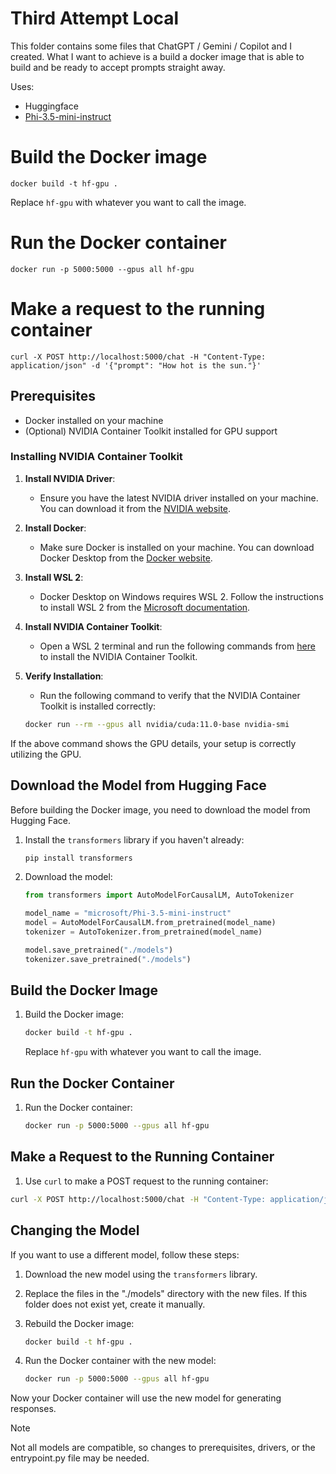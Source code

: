 # Third Attempt Local

This folder contains some files that ChatGPT / Gemini / Copilot and I created. 
What I want to achieve is a build a docker image that is able to build and be ready to accept prompts straight away.

Uses:
- Huggingface
- [Phi-3.5-mini-instruct](https://huggingface.co/microsoft/Phi-3.5-mini-instruct)


# Build the Docker image
```docker build -t hf-gpu .```

Replace ```hf-gpu``` with whatever you want to call the image.

# Run the Docker container
```docker run -p 5000:5000 --gpus all hf-gpu```


# Make a request to the running container
```curl -X POST http://localhost:5000/chat -H "Content-Type: application/json" -d '{"prompt": "How hot is the sun."}'```

## Prerequisites

- Docker installed on your machine
- (Optional) NVIDIA Container Toolkit installed for GPU support

### Installing NVIDIA Container Toolkit

1. **Install NVIDIA Driver**:
    - Ensure you have the latest NVIDIA driver installed on your machine. You can download it from the [NVIDIA website](https://www.nvidia.com/Download/index.aspx).

2. **Install Docker**:
    - Make sure Docker is installed on your machine. You can download Docker Desktop from the [Docker website](https://www.docker.com/products/docker-desktop).

3. **Install WSL 2**:
    - Docker Desktop on Windows requires WSL 2. Follow the instructions to install WSL 2 from the [Microsoft documentation](https://docs.microsoft.com/en-us/windows/wsl/install).

4. **Install NVIDIA Container Toolkit**:
    - Open a WSL 2 terminal and run the following commands from [here](https://docs.nvidia.com/datacenter/cloud-native/container-toolkit/latest/install-guide.html#installing-with-apt) to install the NVIDIA Container Toolkit.

5. **Verify Installation**:
    - Run the following command to verify that the NVIDIA Container Toolkit is installed correctly:
    ```sh
    docker run --rm --gpus all nvidia/cuda:11.0-base nvidia-smi
    ```

If the above command shows the GPU details, your setup is correctly utilizing the GPU.


## Download the Model from Hugging Face

Before building the Docker image, you need to download the model from Hugging Face.

1. Install the `transformers` library if you haven't already:
    ```sh
    pip install transformers
    ```

2. Download the model:
    ```python
    from transformers import AutoModelForCausalLM, AutoTokenizer

    model_name = "microsoft/Phi-3.5-mini-instruct"
    model = AutoModelForCausalLM.from_pretrained(model_name)
    tokenizer = AutoTokenizer.from_pretrained(model_name)

    model.save_pretrained("./models")
    tokenizer.save_pretrained("./models")
    ```

## Build the Docker Image

1. Build the Docker image:
    ```sh
    docker build -t hf-gpu .
    ```

    Replace `hf-gpu` with whatever you want to call the image.

## Run the Docker Container

1. Run the Docker container:
    ```sh
    docker run -p 5000:5000 --gpus all hf-gpu
    ```

## Make a Request to the Running Container


1. Use `curl` to make a POST request to the running container:

```sh
curl -X POST http://localhost:5000/chat -H "Content-Type: application/json" -d '{"prompt": "How hot is the sun."}'
```




## Changing the Model

If you want to use a different model, follow these steps:

1. Download the new model using the `transformers` library.

2. Replace the files in the "./models" directory with the new files. If this folder does not exist yet, create it manually.

3. Rebuild the Docker image:
    ```sh
    docker build -t hf-gpu .
    ```

4. Run the Docker container with the new model:
    ```sh
    docker run -p 5000:5000 --gpus all hf-gpu
    ```

Now your Docker container will use the new model for generating responses.

> [!NOTE]  
> Not all models are compatible, so changes to prerequisites, drivers, or the entrypoint.py file may be needed.
